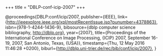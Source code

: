 +++
title = "DBLP-conf-icip-2007"
+++

@proceedings{DBLP:conf/icip/2007,
   publisher={IEEE},
   link={http://ieeexplore.ieee.org/xpl/mostRecentIssue.jsp?punumber=4378863},
   isbn={978-1-4244-1436-9},
   bibsource={dblp computer science bibliography, http://dblp.org},
   year={2007},
   title={Proceedings of the International Conference on Image Processing, {ICIP}
2007, September 16-19, 2007, San Antonio, Texas, {USA}},
   timestamp={Thu, 12 May 2016 11:46:28 +0200},
   biburl={http://dblp.uni-trier.de/rec/bib/conf/icip/2007},
}
